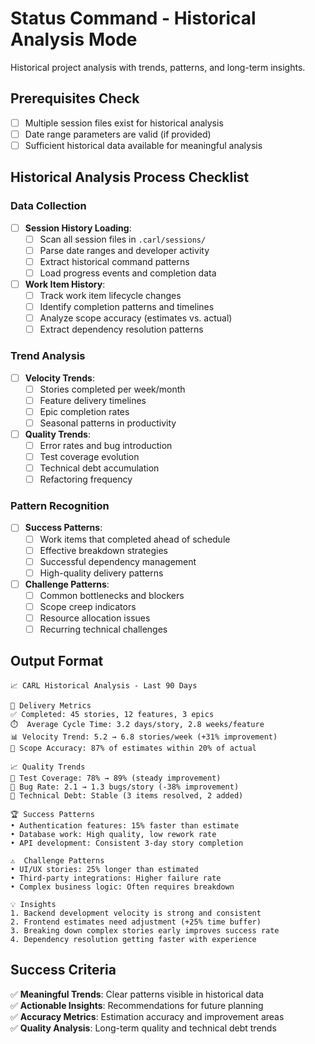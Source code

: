 # Status Command - Historical Analysis Mode

Historical project analysis with trends, patterns, and long-term insights.

## Prerequisites Check

- [ ] Multiple session files exist for historical analysis
- [ ] Date range parameters are valid (if provided)
- [ ] Sufficient historical data available for meaningful analysis

## Historical Analysis Process Checklist

### Data Collection
- [ ] **Session History Loading**:
  - [ ] Scan all session files in `.carl/sessions/`
  - [ ] Parse date ranges and developer activity
  - [ ] Extract historical command patterns
  - [ ] Load progress events and completion data

- [ ] **Work Item History**:
  - [ ] Track work item lifecycle changes
  - [ ] Identify completion patterns and timelines
  - [ ] Analyze scope accuracy (estimates vs. actual)
  - [ ] Extract dependency resolution patterns

### Trend Analysis
- [ ] **Velocity Trends**:
  - [ ] Stories completed per week/month
  - [ ] Feature delivery timelines
  - [ ] Epic completion rates
  - [ ] Seasonal patterns in productivity

- [ ] **Quality Trends**:
  - [ ] Error rates and bug introduction
  - [ ] Test coverage evolution
  - [ ] Technical debt accumulation
  - [ ] Refactoring frequency

### Pattern Recognition
- [ ] **Success Patterns**:
  - [ ] Work items that completed ahead of schedule
  - [ ] Effective breakdown strategies
  - [ ] Successful dependency management
  - [ ] High-quality delivery patterns

- [ ] **Challenge Patterns**:
  - [ ] Common bottlenecks and blockers
  - [ ] Scope creep indicators
  - [ ] Resource allocation issues
  - [ ] Recurring technical challenges

## Output Format

```
📈 CARL Historical Analysis - Last 90 Days

🎯 Delivery Metrics
✅ Completed: 45 stories, 12 features, 3 epics
⏱️  Average Cycle Time: 3.2 days/story, 2.8 weeks/feature
📊 Velocity Trend: 5.2 → 6.8 stories/week (+31% improvement)
🎪 Scope Accuracy: 87% of estimates within 20% of actual

📈 Quality Trends  
🧪 Test Coverage: 78% → 89% (steady improvement)
🐛 Bug Rate: 2.1 → 1.3 bugs/story (-38% improvement)
🔧 Technical Debt: Stable (3 items resolved, 2 added)

🏆 Success Patterns
• Authentication features: 15% faster than estimate
• Database work: High quality, low rework rate
• API development: Consistent 3-day story completion

⚠️  Challenge Patterns
• UI/UX stories: 25% longer than estimated
• Third-party integrations: Higher failure rate
• Complex business logic: Often requires breakdown

💡 Insights
1. Backend development velocity is strong and consistent
2. Frontend estimates need adjustment (+25% time buffer)
3. Breaking down complex stories early improves success rate
4. Dependency resolution getting faster with experience
```

## Success Criteria

✅ **Meaningful Trends**: Clear patterns visible in historical data  
✅ **Actionable Insights**: Recommendations for future planning  
✅ **Accuracy Metrics**: Estimation accuracy and improvement areas  
✅ **Quality Analysis**: Long-term quality and technical debt trends